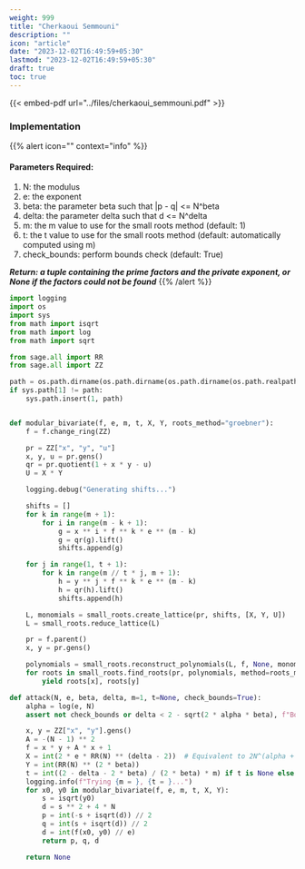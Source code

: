 ```yaml
---
weight: 999
title: "Cherkaoui Semmouni"
description: ""
icon: "article"
date: "2023-12-02T16:49:59+05:30"
lastmod: "2023-12-02T16:49:59+05:30"
draft: true
toc: true
---
```



{{< embed-pdf url="../files/cherkaoui_semmouni.pdf" >}}


### Implementation
{{% alert icon="" context="info" %}}
#### Parameters Required:
1. N: the modulus
2. e: the exponent
3. beta: the parameter beta such that |p - q| <= N^beta
4. delta: the parameter delta such that d <= N^delta
5. m: the m value to use for the small roots method (default: 1)
6. t: the t value to use for the small roots method (default: automatically computed using m)
7. check_bounds: perform bounds check (default: True)

***Return: a tuple containing the prime factors and the private exponent, or None if the factors could not be found***
{{% /alert %}}


```python
import logging
import os
import sys
from math import isqrt
from math import log
from math import sqrt

from sage.all import RR
from sage.all import ZZ

path = os.path.dirname(os.path.dirname(os.path.dirname(os.path.realpath(os.path.abspath(__file__)))))
if sys.path[1] != path:
    sys.path.insert(1, path)


def modular_bivariate(f, e, m, t, X, Y, roots_method="groebner"):
    f = f.change_ring(ZZ)

    pr = ZZ["x", "y", "u"]
    x, y, u = pr.gens()
    qr = pr.quotient(1 + x * y - u)
    U = X * Y

    logging.debug("Generating shifts...")

    shifts = []
    for k in range(m + 1):
        for i in range(m - k + 1):
            g = x ** i * f ** k * e ** (m - k)
            g = qr(g).lift()
            shifts.append(g)

    for j in range(1, t + 1):
        for k in range(m // t * j, m + 1):
            h = y ** j * f ** k * e ** (m - k)
            h = qr(h).lift()
            shifts.append(h)

    L, monomials = small_roots.create_lattice(pr, shifts, [X, Y, U])
    L = small_roots.reduce_lattice(L)

    pr = f.parent()
    x, y = pr.gens()

    polynomials = small_roots.reconstruct_polynomials(L, f, None, monomials, [X, Y, U], preprocess_polynomial=lambda p: p(x, y, 1 + x * y))
    for roots in small_roots.find_roots(pr, polynomials, method=roots_method):
        yield roots[x], roots[y]

def attack(N, e, beta, delta, m=1, t=None, check_bounds=True):
    alpha = log(e, N)
    assert not check_bounds or delta < 2 - sqrt(2 * alpha * beta), f"Bounds check failed ({delta} < {2 - sqrt(2 * alpha * beta)})."

    x, y = ZZ["x", "y"].gens()
    A = -(N - 1) ** 2
    f = x * y + A * x + 1
    X = int(2 * e * RR(N) ** (delta - 2))  # Equivalent to 2N^(alpha + delta - 2)
    Y = int(RR(N) ** (2 * beta))
    t = int((2 - delta - 2 * beta) / (2 * beta) * m) if t is None else t
    logging.info(f"Trying {m = }, {t = }...")
    for x0, y0 in modular_bivariate(f, e, m, t, X, Y):
        s = isqrt(y0)
        d = s ** 2 + 4 * N
        p = int(-s + isqrt(d)) // 2
        q = int(s + isqrt(d)) // 2
        d = int(f(x0, y0) // e)
        return p, q, d

    return None
```